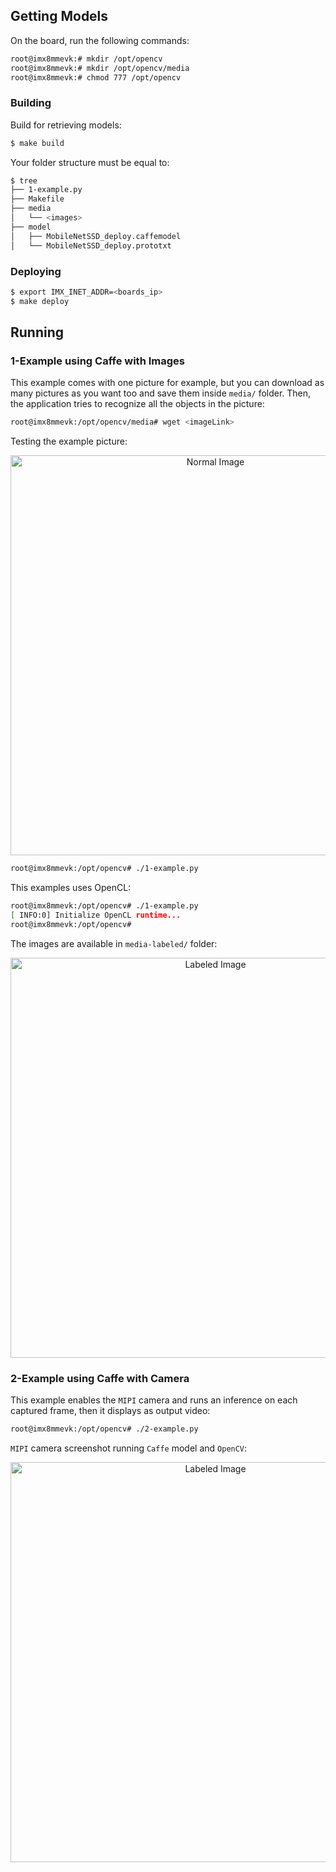## Getting Models

On the board, run the following commands:

```bash
root@imx8mmevk:# mkdir /opt/opencv
root@imx8mmevk:# mkdir /opt/opencv/media
root@imx8mmevk:# chmod 777 /opt/opencv
```
### Building

Build for retrieving models:

```bash
$ make build
```
Your folder structure must be equal to:

```bash
$ tree
├── 1-example.py
├── Makefile
├── media
│   └── <images>
├── model
│   ├── MobileNetSSD_deploy.caffemodel
│   └── MobileNetSSD_deploy.prototxt
```
### Deploying

```bash
$ export IMX_INET_ADDR=<boards_ip>
$ make deploy
```
## Running

### 1-Example using Caffe with Images

This example comes with one picture for example, but you can download as 
many pictures as you want too and save them inside `media/` folder. Then,
the application tries to recognize all the objects in the picture:

```bash
root@imx8mmevk:/opt/opencv/media# wget <imageLink>
```

Testing the example picture:

<center><img src="https://bitbucket.sw.nxp.com/users/nxf47857/repos/ml-applications/raw/examples-opencv/media/image.jpg?at=refs%2Fheads%2Fmaster" alt="Normal Image" align="middle" width="640"/></center>

```bash
root@imx8mmevk:/opt/opencv# ./1-example.py
```
This examples uses OpenCL:

```bash
root@imx8mmevk:/opt/opencv# ./1-example.py 
[ INFO:0] Initialize OpenCL runtime...
root@imx8mmevk:/opt/opencv# 
```
The images are available in `media-labeled/` folder:

<center><img src="https://bitbucket.sw.nxp.com/users/nxf47857/repos/ml-applications/raw/examples-opencv/media-labeled/image.jpg?at=refs%2Fheads%2Fmaster" alt="Labeled Image" align="middle" width="640"/></center>

### 2-Example using Caffe with Camera

This example enables the `MIPI` camera and runs an inference on each captured
frame, then it displays as output video:

```bash
root@imx8mmevk:/opt/opencv# ./2-example.py
```
`MIPI` camera screenshot running `Caffe` model and `OpenCV`:

<center><img src="https://bitbucket.sw.nxp.com/users/nxf47857/repos/ml-applications/raw/examples-opencv/media/mipiCamera.png?at=refs%2Fheads%2Fmaster" alt="Labeled Image" align="middle" width="640"/></center>




